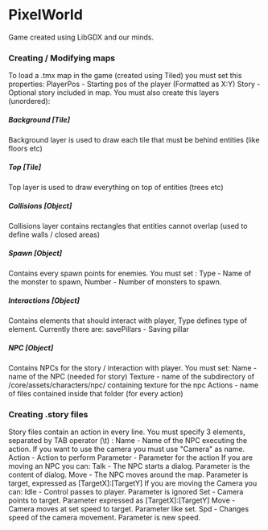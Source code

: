 # PixelWorld
Game created using LibGDX and our minds.
### Creating / Modifying maps
To load a .tmx map in the game (created using Tiled) you must set this properties:
PlayerPos - Starting pos of the player (Formatted as X:Y)
Story - Optional story included in map.
You must also create this layers (unordered):
##### Background [Tile]
Background layer is used to draw each tile that must be behind entities (like floors etc)
##### Top [Tile]
Top layer is used to draw everything on top of entities (trees etc)
##### Collisions [Object]
Collisions layer contains rectangles that entities cannot overlap (used to define walls / closed areas)
##### Spawn [Object]
Contains every spawn points for enemies. You must set :
Type - Name of the monster to spawn,
Number - Number of monsters to spawn.
##### Interactions [Object]
Contains elements that should interact with player, Type defines type of element. Currently there are:
savePillars - Saving pillar
##### NPC [Object]
Contains NPCs for the story / interaction with player. You must set:
Name - name of the NPC (needed for story)
Texture - name of the subdirectory of /core/assets/characters/npc/ containing texture for the npc
Actions - name of files contained inside that folder (for every action)
### Creating .story files
Story files contain an action in every line. You must specify 3 elements, separated by TAB operator (\t) :
Name - Name of the NPC executing the action. If you want to use the camera you must use "Camera" as name.
Action - Action to perform
Parameter - Parameter for the action
If you are moving an NPC you can:
Talk - The NPC starts a dialog. Parameter is the content of dialog.
Move - The NPC moves around the map. Parameter is target, expressed as [TargetX]:[TargetY]
If you are moving the Camera you can:
Idle - Control passes to player. Parameter is ignored
Set - Camera points to target. Parameter expressed as [TargetX]:[TargetY]
Move - Camera moves at set speed to target. Parameter like set.
Spd - Changes speed of the camera movement. Parameter is new speed.
